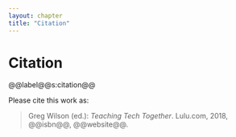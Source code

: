 ```yaml
---
layout: chapter
title: "Citation"
---
```

# Citation

@@label@@s:citation@@

Please cite this work as:

> Greg Wilson (ed.): *Teaching Tech Together*. Lulu.com, 2018, @@isbn@@,
> @@website@@.
